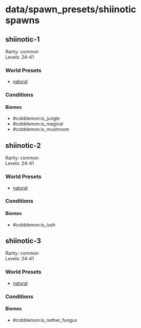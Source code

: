 # data/spawn_presets/shiinotic spawns  
  
## shiinotic-1  
Rarity: common  
Levels: 24-41  
  
### World Presets  
* [natural](/data/world_presets/natural.md)  
  
### Conditions  
  
#### Biomes  
  * #cobblemon:is_jungle
  * #cobblemon:is_magical
  * #cobblemon:is_mushroom
  
  
## shiinotic-2  
Rarity: common  
Levels: 24-41  
  
### World Presets  
* [natural](/data/world_presets/natural.md)  
  
### Conditions  
  
#### Biomes  
  * #cobblemon:is_lush
  
  
## shiinotic-3  
Rarity: common  
Levels: 24-41  
  
### World Presets  
* [natural](/data/world_presets/natural.md)  
  
### Conditions  
  
#### Biomes  
  * #cobblemon:is_nether_fungus
  
